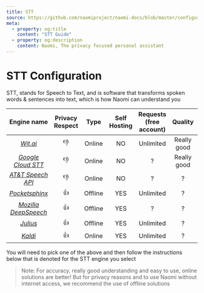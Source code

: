 ```yaml
---
title: STT
source: https://github.com/naomiproject/naomi-docs/blob/master/configuration/stt.md
meta:
  - property: og:title
    content: "STT Guide"
  - property: og:description
    content: Naomi, The privacy focused personal assistant
---
```


# STT Configuration

STT, stands for Speech to Text, and is software that transforms spoken words & sentences into text, which is how Naomi can understand you

| Engine name      | Privacy Respect | Type    | Self Hosting | Requests (free account) | Quality     | Platform |
|:----------------:|:---------------:|:-------:|:------------:|:-----------------------:|:-----------:|:--------:|
| [*Wit.ai*](/plugins/stts/Witai/) | 👎              | Online  | NO           | Unlimited               | Really good | Any      |
| [*Google Cloud STT*](/plugins/stts/GoogleCloud/) | 👎              | Online  | NO           | ?                       | Really good | Any      |
| [*AT&T Speech API*](/plugins/stts/ATTSpeech/)  | 👎              | Online  | NO           | ?                       | ?           | Any      |
| [*Pocketsphinx*](/plugins/stts/Pocketsphinx/)     | 👍              | Offline | YES          | Unlimited               | ?           | Linux 🐧 |
| [*Mozilla DeepSpeech*](/plugins/stts/DeepSpeech-stt/)       | 👍              | Offline | YES          | ?                       | ?           | Linux 🐧 |
| [*Julius*](/plugins/stts/Julius/)           | 👍              | Offline | YES          | Unlimited               | ?           | Linux 🐧 |
| [*Kaldi*](/plugins/stts/Kaldi/)            | 👍              | Online  | YES          | Unlimited               | ?           | Linux 🐧 |

You will need to pick one of the above and then follow the instructions below that is denoted for the STT engine you select

>Note: For accuracy, really good understanding and easy to use, online solutions are better! But for privacy reasons and to use Naomi without internet access, we recommend the use of offline solutions

<DocPreviousVersions/>
<EditPageLink/>
